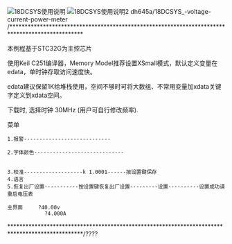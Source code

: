 ![18DCSYS使用说明](https://github.com/user-attachments/assets/dc80f996-3dca-4a5b-adac-41bfab6a033f)
![18DCSYS使用说明2](https://github.com/user-attachments/assets/7afb7b46-15ab-439a-87ff-9e760d62e7b1)
dh645a/18DCSYS_-voltage-current-power-meter  
/************************************************************************************************

本例程基于STC32G为主控芯片

使用Keil C251编译器，Memory Model推荐设置XSmall模式，默认定义变量在edata，单时钟存取访问速度快。

edata建议保留1K给堆栈使用，空间不够时可将大数组、不常用变量加xdata关键字定义到xdata空间。

下载时, 选择时钟 30MHz (用户可自行修改频率).


菜单
									
	1.报警----------------------------
								
	2.字体颜色-----------------------------
																		
																		
	3.校准-------------------k 1.0001------按设置键保存
	4.语言
	5.恢复出厂设置-----------按设置键恢复出厂设置---------设置----------设置成功请重启电压表
	
	主界面		?40.00v
				?4.000A		    		  
			
************************************************************************************************/????
